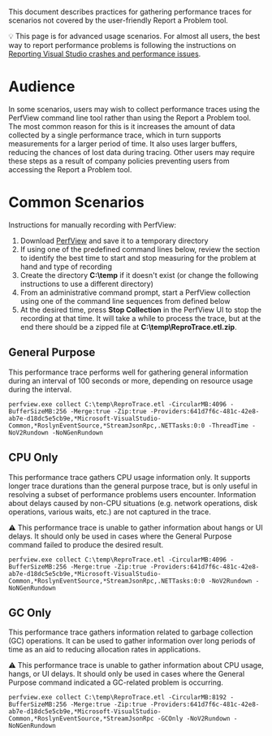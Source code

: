 This document describes practices for gathering performance traces for scenarios not covered by the user-friendly Report a Problem tool.

:bulb: This page is for advanced usage scenarios. For almost all users, the best way to report performance problems is following the instructions on [Reporting Visual Studio crashes and performance issues](https://github.com/dotnet/roslyn/wiki/Reporting-Visual-Studio-crashes-and-performance-issues).

# Audience

In some scenarios, users may wish to collect performance traces using the PerfView command line tool rather than using the Report a Problem tool. The most common reason for this is it increases the amount of data collected by a single performance trace, which in turn supports measurements for a larger period of time. It also uses larger buffers, reducing the chances of lost data during tracing. Other users may require these steps as a result of company policies preventing users from accessing the Report a Problem tool.

# Common Scenarios

Instructions for manually recording with PerfView:

1. Download [PerfView](http://www.microsoft.com/en-us/download/details.aspx?id=28567) and save it to a temporary directory
1. If using one of the predefined command lines below, review the section to identify the best time to start and stop measuring for the problem at hand and type of recording
1. Create the directory **C:\temp** if it doesn't exist (or change the following instructions to use a different directory)
1. From an administrative command prompt, start a PerfView collection using one of the command line sequences from defined below
1. At the desired time, press **Stop Collection** in the PerfView UI to stop the recording at that time. It will take a while to process the trace, but at the end there should be a zipped file at **C:\temp\ReproTrace.etl.zip**.

## General Purpose

This performance trace performs well for gathering general information during an interval of 100 seconds or more, depending on resource usage during the interval.

    perfview.exe collect C:\temp\ReproTrace.etl -CircularMB:4096 -BufferSizeMB:256 -Merge:true -Zip:true -Providers:641d7f6c-481c-42e8-ab7e-d18dc5e5cb9e,*Microsoft-VisualStudio-Common,*RoslynEventSource,*StreamJsonRpc,.NETTasks:0:0 -ThreadTime -NoV2Rundown -NoNGenRundown

## CPU Only

This performance trace gathers CPU usage information only. It supports longer trace durations than the general purpose trace, but is only useful in resolving a subset of performance problems users encounter. Information about delays caused by non-CPU situations (e.g. network operations, disk operations, various waits, etc.) are not captured in the trace.

⚠️ This performance trace is unable to gather information about hangs or UI delays. It should only be used in cases where the General Purpose command failed to produce the desired result.

    perfview.exe collect C:\temp\ReproTrace.etl -CircularMB:4096 -BufferSizeMB:256 -Merge:true -Zip:true -Providers:641d7f6c-481c-42e8-ab7e-d18dc5e5cb9e,*Microsoft-VisualStudio-Common,*RoslynEventSource,*StreamJsonRpc,.NETTasks:0:0 -NoV2Rundown -NoNGenRundown

## GC Only

This performance trace gathers information related to garbage collection (GC) operations. It can be used to gather information over long periods of time as an aid to reducing allocation rates in applications.

⚠️ This performance trace is unable to gather information about CPU usage, hangs, or UI delays. It should only be used in cases where the General Purpose command indicated a GC-related problem is occurring.

    perfview.exe collect C:\temp\ReproTrace.etl -CircularMB:8192 -BufferSizeMB:256 -Merge:true -Zip:true -Providers:641d7f6c-481c-42e8-ab7e-d18dc5e5cb9e,*Microsoft-VisualStudio-Common,*RoslynEventSource,*StreamJsonRpc -GCOnly -NoV2Rundown -NoNGenRundown
